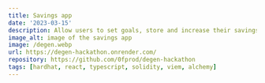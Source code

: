 ```yaml
---
title: Savings app
date: '2023-03-15'
description: Allow users to set goals, store and increase their savings at their own pace.
image_alt: image of the savings app
image: /degen.webp
url: https://degen-hackathon.onrender.com/
repository: https://github.com/0fprod/degen-hackathon
tags: [hardhat, react, typescript, solidity, viem, alchemy]
---
```

